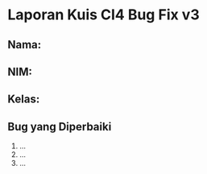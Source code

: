 # Laporan Kuis CI4 Bug Fix v3

## Nama:
## NIM:
## Kelas:

## Bug yang Diperbaiki

1. ...
2. ...
3. ...
